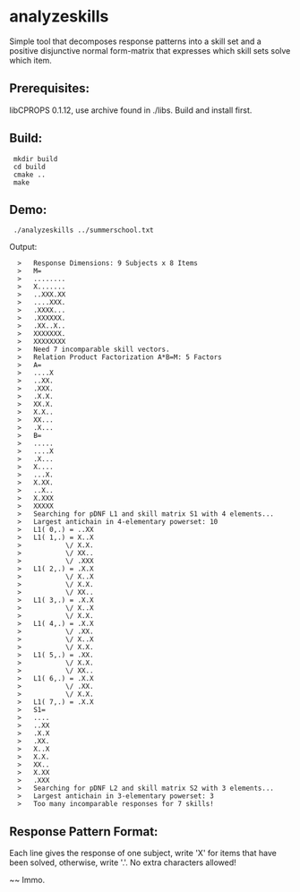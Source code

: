 analyzeskills
=============

Simple tool that decomposes response patterns into a skill set
and a positive disjunctive normal form-matrix that expresses 
which skill sets solve which item.


Prerequisites:
--------------
   libCPROPS 0.1.12,
   use archive found in ./libs.
   Build and install first.

Build:
------

```
 mkdir build
 cd build
 cmake ..
 make
```

Demo:
-----
```
 ./analyzeskills ../summerschool.txt
```

Output:
```
  >   Response Dimensions: 9 Subjects x 8 Items
  >   M=
  >   ........
  >   X.......
  >   ..XXX.XX
  >   ....XXX.
  >   .XXXX...
  >   .XXXXXX.
  >   .XX..X..
  >   XXXXXXX.
  >   XXXXXXXX
  >   Need 7 incomparable skill vectors.
  >   Relation Product Factorization A*B=M: 5 Factors
  >   A=
  >   ....X
  >   ..XX.
  >   .XXX.
  >   .X.X.
  >   XX.X.
  >   X.X..
  >   XX...
  >   .X...
  >   B=
  >   .....
  >   ....X
  >   .X...
  >   X....
  >   ...X.
  >   X.XX.
  >   ..X..
  >   X.XXX
  >   XXXXX
  >   Searching for pDNF L1 and skill matrix S1 with 4 elements...
  >   Largest antichain in 4-elementary powerset: 10
  >   L1( 0,.) = ..XX
  >   L1( 1,.) = X..X
  >           \/ X.X.
  >           \/ XX..
  >           \/ .XXX
  >   L1( 2,.) = .X.X
  >           \/ X..X
  >           \/ X.X.
  >           \/ XX..
  >   L1( 3,.) = .X.X
  >           \/ X..X
  >           \/ X.X.
  >   L1( 4,.) = .X.X
  >           \/ .XX.
  >           \/ X..X
  >           \/ X.X.
  >   L1( 5,.) = .XX.
  >           \/ X.X.
  >           \/ XX..
  >   L1( 6,.) = .X.X
  >           \/ .XX.
  >           \/ X.X.
  >   L1( 7,.) = .X.X
  >   S1=
  >   ....
  >   ..XX
  >   .X.X
  >   .XX.
  >   X..X
  >   X.X.
  >   XX..
  >   X.XX
  >   .XXX
  >   Searching for pDNF L2 and skill matrix S2 with 3 elements...
  >   Largest antichain in 3-elementary powerset: 3
  >   Too many incomparable responses for 7 skills!
```

Response Pattern Format:
------------------------
  Each line gives the response of one subject,
  write 'X' for items that have been solved,
  otherwise, write '.'. No extra characters 
  allowed!



 ~~ Immo.

